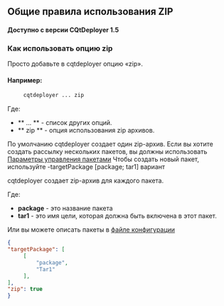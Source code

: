 ## Общие правила использования ZIP

#### Доступно с версии CQtDeployer 1.5

### Как использовать опцию zip

Просто добавьте в cqtdeployer опцию «zip».

#### Например:

``` bash
     cqtdeployer ... zip
```

Где:
* ** ... ** - список других опций.
* ** zip ** - опция использования zip архивов.


По умолчанию cqtdeployer создает один zip-архив.
Если вы хотите создать рассылку нескольких пакетов, вы должны использовать [Параметры управления пакетами](Options.md)
Чтобы создать новый пакет, используйте -targetPackage [package; tar1] вариант

cqtdeployer создает zip-архив для каждого пакета.

Где:

* **package** - это название пакета
* **tar1** - это имя цели, которая должна быть включена в этот пакет.

Или вы можете описать пакеты в [файле конфигурации](DeployConfigFile.md)


```JSON
{
"targetPackage": [
     [
         "package",
         "Tar1"
     ],
],
"zip": true
}
```
